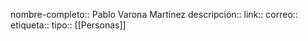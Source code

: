 nombre-completo:: Pablo Varona Martínez
descripción::
link::
correo::
etiqueta::
tipo:: [[Personas]]
